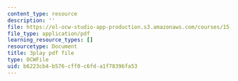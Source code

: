 ```yaml
---
content_type: resource
description: ''
file: https://ol-ocw-studio-app-production.s3.amazonaws.com/courses/15-390-new-enterprises-spring-2013/b6223cb4b576cff0c6fda1f78396fa53_2KpOZ9N2QOQ.pdf
file_type: application/pdf
learning_resource_types: []
resourcetype: Document
title: 3play pdf file
type: OCWFile
uid: b6223cb4-b576-cff0-c6fd-a1f78396fa53
---
```

